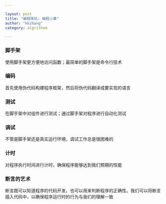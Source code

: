 ```yaml
---

layout: post
title: "编程珠玑: 编程小事"
author: "kkzhang"
category: algrithom

---
```


### 脚手架

使用脚手架更方便地访问函数；最简单的脚手架是命令行技术

### 编码

首先使用伪代码构建程序框架，然后将伪代码翻译成要实现的语言

### 测试

在脚手架中对组件进行测试；通过脚手架对程序进行自动化测试

### 调试

不管是脚手架还是真实运行环境，调试工作总是很困难的

### 计时

对程序执行时间进行计时，确保程序能够达到我们预期的性能

### 断言的艺术

断言既可以知道程序的代码开发，也可以用来判断程序的正确性。我们可以将断言插入代码中，以确保程序运行时的行为与我们的理解一致

